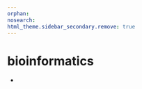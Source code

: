 ```yaml
---
orphan:
nosearch:
html_theme.sidebar_secondary.remove: true
---
```

# bioinformatics
- [](/bio/index.md)
